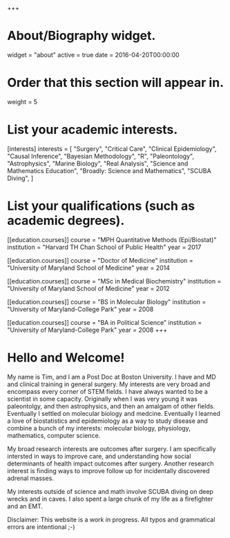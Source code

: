 +++
# About/Biography widget.
widget = "about"
active = true
date = 2016-04-20T00:00:00

# Order that this section will appear in.
weight = 5

# List your academic interests.
[interests]
  interests = [
    "Surgery",
    "Critical Care",
    "Clinical Epidemiology",
    "Causal Inference",
    "Bayesian Methodology",
    "R",
    "Paleontology",
    "Astrophysics",
    "Marine Biology",
    "Real Analysis",
    "Science and Mathematics Education",
    "Broadly: Science and Mathematics",
    "SCUBA Diving",
  ]

# List your qualifications (such as academic degrees).
[[education.courses]]
  course = "MPH Quantitative Methods (Epi/Biostat)"
  institution = "Harvard TH Chan School of Public Health"
  year = 2017

[[education.courses]]
  course = "Doctor of Medicine"
  institution = "University of Maryland School of Medicine"
  year = 2014

[[education.courses]]
  course = "MSc in Medical Biochemistry"
  institution = "University of Maryland School of Medicine"
  year = 2012
  
[[education.courses]]
  course = "BS in Molecular Biology"
  institution = "University of Maryland-College Park"
  year = 2008
 
 [[education.courses]]
  course = "BA in Political Science"
  institution = "University of Maryland-College Park"
  year = 2008
+++

# Hello and Welcome!

My name is Tim, and I am a Post Doc at Boston University. I have and MD and clinical training in general surgery. My interests are very broad and encompass every corner of STEM fields. I have always wanted to be a scientist in some capacity. Originally when I was very young it was paleontolgy, and then astrophysics, and then an amalgam of other fields. Eventually I settled on molecular biology and medcine. Eventually I learned a love of biostatistics and epidemiology as a way to study disease and combine a bunch of my interests: molecular biology, physiology, mathematics, computer science. 

My broad research interests are outcomes after surgery. I am specifically intersted in ways to improve care, and understanding how social determinants of health impact outcomes after surgery. Another research interest is finding ways to improve follow up for incidentally discovered adrenal masses. 

My interests outside of science and math involve SCUBA diving on deep wrecks and in caves. I also spent a large chunk of my life as a firefighter and an EMT. 

Disclaimer: This website is a work in progress. All typos and grammatical errors are intentional ;-)


